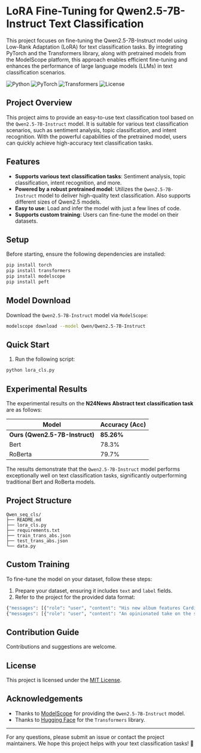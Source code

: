 # LoRA Fine-Tuning for Qwen2.5-7B-Instruct Text Classification

This project focuses on fine-tuning the Qwen2.5-7B-Instruct model using Low-Rank Adaptation (LoRA) for text classification tasks. By integrating PyTorch and the Transformers library, along with pretrained models from the ModelScope platform, this approach enables efficient fine-tuning and enhances the performance of large language models (LLMs) in text classification scenarios.

![Python](https://img.shields.io/badge/Python-3.8%2B-blue)
![PyTorch](https://img.shields.io/badge/PyTorch-2.0%2B-orange)
![Transformers](https://img.shields.io/badge/Transformers-4.30%2B-green)
![License](https://img.shields.io/badge/License-MIT-yellow)

## Project Overview

This project aims to provide an easy-to-use text classification tool based on the `Qwen2.5-7B-Instruct` model. It is suitable for various text classification scenarios, such as sentiment analysis, topic classification, and intent recognition. With the powerful capabilities of the pretrained model, users can quickly achieve high-accuracy text classification tasks.

## Features

- **Supports various text classification tasks**: Sentiment analysis, topic classification, intent recognition, and more.
- **Powered by a robust pretrained model**: Utilizes the `Qwen2.5-7B-Instruct` model to deliver high-quality text classification. Also supports different sizes of Qwen2.5 models.
- **Easy to use**: Load and infer the model with just a few lines of code.
- **Supports custom training**: Users can fine-tune the model on their datasets.

## Setup

Before starting, ensure the following dependencies are installed:

```bash
pip install torch
pip install transformers
pip install modelscope
pip install peft
```

## Model Download

Download the `Qwen2.5-7B-Instruct` model via `ModelScope`:

```bash
modelscope download --model Qwen/Qwen2.5-7B-Instruct
```

## Quick Start

1. Run the following script:

```bash
python lora_cls.py
```

## Experimental Results

The experimental results on the **N24News Abstract text classification task** are as follows:

| Model                        | Accuracy (Acc) |
|------------------------------|----------------|
| **Ours (Qwen2.5-7B-Instruct)** | **85.26%**     |
| Bert                         | 78.3%          |
| RoBerta                      | 79.7%          |

The results demonstrate that the `Qwen2.5-7B-Instruct` model performs exceptionally well on text classification tasks, significantly outperforming traditional Bert and RoBerta models.

## Project Structure

```
Qwen_seq_cls/
├── README.md               
├── lora_cls.py                 
├── requirements.txt        
├── train_trans_abs.json
├── test_trans_abs.json          
└── data.py               
```

## Custom Training

To fine-tune the model on your dataset, follow these steps:

1. Prepare your dataset, ensuring it includes `text` and `label` fields.
2. Refer to the project for the provided data format:
```bash
{"messages": [{"role": "user", "content": "His new album features Cardi B, Justin Bieber, Chance the Rapper and countless other stars. But why?"}], "label": 22}
{"messages": [{"role": "user", "content": "An opinionated take on the songwriter's major works, from a delayed debut to a Pulitzer Prize-winning classic."}], "label": 18}
```

## Contribution Guide

Contributions and suggestions are welcome.

## License

This project is licensed under the [MIT License](LICENSE).

## Acknowledgements

- Thanks to [ModelScope](https://www.modelscope.cn/) for providing the `Qwen2.5-7B-Instruct` model.
- Thanks to [Hugging Face](https://huggingface.co/) for the `Transformers` library.

---

For any questions, please submit an issue or contact the project maintainers. We hope this project helps with your text classification tasks! 🚀
